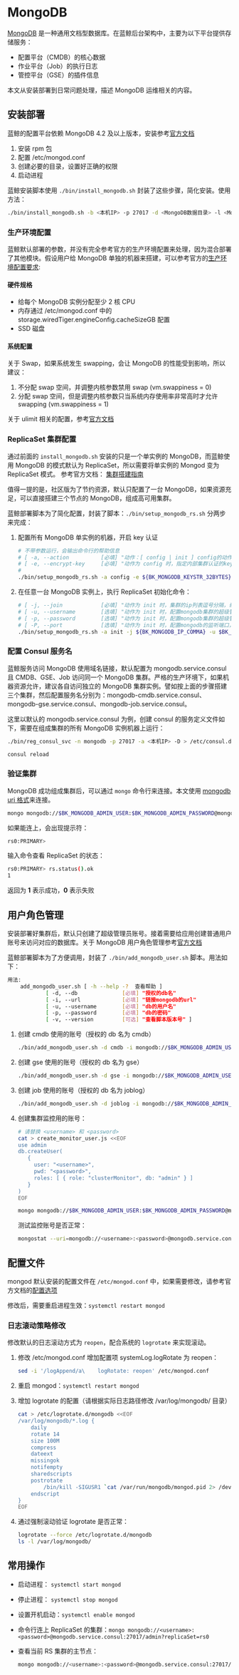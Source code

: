 # MongoDB

[MongoDB](https://www.mongodb.com/) 是一种通用文档型数据库。在蓝鲸后台架构中，主要为以下平台提供存储服务：

- 配置平台（CMDB）的核心数据
- 作业平台（Job）的执行日志
- 管控平台（GSE）的插件信息

本文从安装部署到日常问题处理，描述 MongoDB 运维相关的内容。

## 安装部署

蓝鲸的配置平台依赖 MongoDB 4.2 及以上版本，安装参考[官方文档](https://docs.mongodb.com/manual/tutorial/install-mongodb-on-red-hat/)

1. 安装 rpm 包
2. 配置 /etc/mongod.conf
3. 创建必要的目录，设置好正确的权限
4. 启动进程

蓝鲸安装脚本使用 `./bin/install_mongodb.sh` 封装了这些步骤，简化安装。使用方法：

```bash
./bin/install_mongodb.sh -b <本机IP> -p 27017 -d <MongoDB数据目录> -l <MongoDB日志目录> 
```

### 生产环境配置

蓝鲸默认部署的参数，并没有完全参考官方的生产环境配置来处理，因为混合部署了其他模块。假设用户给 MongoDB 单独的机器来搭建，可以参考官方的[生产环境配置要求](https://docs.mongodb.com/manual/administration/production-notes/):

#### 硬件规格

- 给每个 MongoDB 实例分配至少 2 核 CPU
- 内存通过 /etc/mongod.conf 中的 storage.wiredTiger.engineConfig.cacheSizeGB 配置
- SSD 磁盘

#### 系统配置

关于 Swap，如果系统发生 swapping，会让 MongoDB 的性能受到影响，所以建议：

1. 不分配 swap 空间，并调整内核参数禁用 swap (vm.swappiness = 0)
2. 分配 swap 空间，但是调整内核参数只当系统内存使用率非常高时才允许 swapping (vm.swappiness = 1)

关于 ulimit 相关的配置，参考[官方文档](https://docs.mongodb.com/manual/reference/ulimit/)

### ReplicaSet 集群配置

通过前面的 `install_mongodb.sh` 安装的只是一个单实例的 MongoDB，而蓝鲸使用 MongoDB 的模式默认为 ReplicaSet，所以需要将单实例的 Mongod 变为 ReplicaSet 模式。
参考官方文档： [集群搭建指南](https://docs.mongodb.com/v4.2/administration/replica-set-deployment/)

值得一提的是，社区版为了节约资源，默认只配置了一台 MongoDB，如果资源充足，可以直接搭建三个节点的 MongoDB，组成高可用集群。

蓝鲸部署脚本为了简化配置，封装了脚本：`./bin/setup_mongodb_rs.sh` 分两步来完成：

1. 配置所有 MongoDB 单实例的机器，开启 key 认证

    ```bash
    # 不带参数运行，会输出命令行的帮助信息
    # [ -a, --action          [必填] "动作：[ config | init ] config的动作需要在多台mongodb实例上。init的动作只在任选一台上操作。 ]
    # [ -e, --encrypt-key     [必填] "动作为 config 时，指定内部集群认证的key，长度为6~1024的base64字符集的字符串" ]
    # 
    ./bin/setup_mongodb_rs.sh -a config -e ${BK_MONGODB_KEYSTR_32BYTES}
    ```

2. 在任意一台 MongoDB 实例上，执行 ReplicaSet 初始化命令：

    ```bash
    # [ -j, --join            [必填] "动作为 init 时，集群的ip列表逗号分隔，奇数（3，5，7）个" ]
    # [ -u, --username        [选填] "动作为 init 时，配置mongodb集群的超级管理员用户名。]
    # [ -p, --password        [选填] "动作为 init 时，配置mongodb集群的超级管理员密码。]
    # [ -P, --port            [选填] "动作为 init 时，配置mongodb的监听端口，默认为27017。]
    ./bin/setup_mongodb_rs.sh -a init -j ${BK_MONGODB_IP_COMMA} -u $BK_MONGODB_ADMIN_USER -p $BK_MONGODB_ADMIN_PASSWORD -P 27017
    ```

### 配置 Consul 服务名

蓝鲸服务访问 MongoDB 使用域名链接，默认配置为 mongodb.service.consul 且 CMDB、GSE、Job 访问同一个 MongoDB 集群。严格的生产环境下，如果机器资源允许，建议各自访问独立的 MongoDB 集群实例。譬如按上面的步骤搭建三个集群，然后配置服务名分别为：mongodb-cmdb.service.consul、mongodb-gse.service.consul、mongodb-job.service.consul。

这里以默认的 mongodb.service.consul 为例，创建 consul 的服务定义文件如下，需要在组成集群的所有 MongoDB 实例机器上运行：

```bash
./bin/reg_consul_svc -n mongodb -p 27017 -a <本机IP> -D > /etc/consul.d/service/mongodb.json

consul reload
```

### 验证集群

MongoDB 成功组成集群后，可以通过 `mongo` 命令行来连接。本文使用 [mongodb uri 格式](https://docs.mongodb.com/manual/reference/connection-string/)来连接。

```bash
mongo mongodb://$BK_MONGODB_ADMIN_USER:$BK_MONGODB_ADMIN_PASSWORD@mongodb.service.consul:27017/?replicaSet=rs0
```

如果能连上，会出现提示符：

```bash
rs0:PRIMARY>
```

输入命令查看 ReplicaSet 的状态：

```bash
rs0:PRIMARY> rs.status().ok
1
```

返回为 **1** 表示成功，**0** 表示失败

## 用户角色管理

安装部署好集群后，默认只创建了超级管理员账号。接着需要给应用创建普通用户账号来访问对应的数据库。关于 MongoDB 用户角色管理参考[官方文档](https://docs.mongodb.com/manual/tutorial/manage-users-and-roles/)

蓝鲸部署脚本为了方便调用，封装了 `./bin/add_mongodb_user.sh` 脚本。用法如下：

```bash
用法: 
    add_mongodb_user.sh [ -h --help -?  查看帮助 ]
            [ -d, --db              [必填] "授权的db名"
            [ -i, --url             [必填] "链接mongodb的url"
            [ -u, --username        [必填] "db的用户名"
            [ -p, --password        [必填] "db的密码"
            [ -v, --version         [可选] "查看脚本版本号" ]
```

1. 创建 cmdb 使用的账号（授权的 db 名为 cmdb）

    ```bash
    ./bin/add_mongodb_user.sh -d cmdb -i mongodb://$BK_MONGODB_ADMIN_USER:$BK_MONGODB_ADMIN_PASSWORD@mongodb.service.consul:27017/admin?replicaSet=rs0 -u <cmdb的访问用户名> -p <cmdb的访问密码>
    ```

2. 创建 gse 使用的账号（授权的 db 名为 gse）

    ```bash
    ./bin/add_mongodb_user.sh -d gse -i mongodb://$BK_MONGODB_ADMIN_USER:$BK_MONGODB_ADMIN_PASSWORD@mongodb.service.consul:27017/admin?replicaSet=rs0 -u <gse的访问用户名> -p <gse的访问密码>
    ```

3. 创建 job 使用的账号（授权的 db 名为 joblog）

    ```bash
    ./bin/add_mongodb_user.sh -d joblog -i mongodb://$BK_MONGODB_ADMIN_USER:$BK_MONGODB_ADMIN_PASSWORD@mongodb.service.consul:27017/admin?replicaSet=rs0 -u <job的访问用户名> -p <job的访问密码>
    ```

4. 创建集群监控用的账号：

    ```bash
    # 请替换 <username> 和 <password>
    cat > create_monitor_user.js <<EOF
    use admin
    db.createUser(
       {
         user: "<username>",
         pwd: "<password>",
         roles: [ { role: "clusterMonitor", db: "admin" } ]
       }
    )
    EOF

    mongo mongodb://$BK_MONGODB_ADMIN_USER:$BK_MONGODB_ADMIN_PASSWORD@mongodb.service.consul:27017/admin?replicaSet=rs0 < create_monitor_user.js
    ```

    测试监控账号是否正常：

    ```bash
    mongostat --uri=mongodb://<username>:<password>@mongodb.service.consul:27017/admin
    ```

## 配置文件

mongod 默认安装的配置文件在 `/etc/mongod.conf` 中，如果需要修改，请参考官方文档的[配置选项](https://Vdocs.mongodb.com/v4.2/reference/configuration-options/)

修改后，需要重启进程生效：`systemctl restart mongod`

### 日志滚动策略修改

修改默认的日志滚动方式为 `reopen`，配合系统的 `logrotate` 来实现滚动。

1. 修改 /etc/mongod.conf 增加配置项 systemLog.logRotate 为 reopen：

    ```bash
    sed -i '/logAppend/a\    logRotate: reopen' /etc/mongod.conf
    ```

2. 重启 mongod：`systemctl restart mongod`
3. 增加 logrotate 的配置（请根据实际日志路径修改 /var/log/mongodb/ 目录）

    ```bash
    cat > /etc/logrotate.d/mongodb <<EOF 
    /var/log/mongodb/*.log {
        daily
        rotate 14
        size 100M
        compress
        dateext
        missingok
        notifempty
        sharedscripts
        postrotate
            /bin/kill -SIGUSR1 `cat /var/run/mongodb/mongod.pid 2> /dev/null` 2> /dev/null || true
        endscript
    }
    EOF
    ```

4. 通过强制滚动验证 logrotate 是否正常：

    ```bash
    logrotate --force /etc/logrotate.d/mongodb
    ls -l /var/log/mongodb/ 
    ```

## 常用操作

- 启动进程： `systemctl start mongod`
- 停止进程： `systemctl stop mongod`
- 设置开机启动：`systemctl enable mongod`
- 命令行连上 ReplicaSet 的集群：`mongo mongodb://<username>:<password>@mongodb.service.consul:27017/admin?replicaSet=rs0`
- 查看当前 RS 集群的主节点：

    ```bash
    mongo mongodb://<username>:<password>@mongodb.service.consul:27017/admin?replicaSet=rs0 --eval 'rs.status().members.find(r=>r.state===1).name'
    ```

